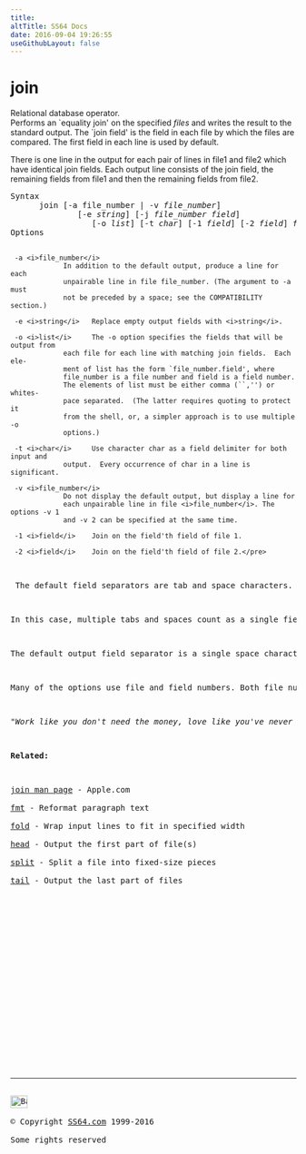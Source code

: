 ```yaml
---
title:
altTitle: SS64 Docs
date: 2016-09-04 19:26:55
useGithubLayout: false
---
```

<!-- #BeginLibraryItem "/Library/head_osx.lbi" --><!-- #EndLibraryItem --><h1>join</h1> 
<p>Relational database operator. <br>
  Performs an `equality join' on the specified <i>files </i>and writes the result 
  to the standard output. The `join field' is the field in each file by which 
  the files are compared. The first field in each line is used by default. </p>
<p>There is one line in the output for each pair of lines in file1 
  and file2 which have identical join fields. Each output line consists of the 
  join field, the remaining fields from file1 and then the remaining fields from 
file2.</p>
<pre>Syntax
      join [-a file_number | -v <i>file_number</i>]
              [-e <i>string</i>] [-j <i>file_number</i> <i>field</i>]
                 [-o <i>list</i>] [-t <i>char</i>] [-1 <i>field</i>] [-2 <i>field</i>]<i> file1 file2</i>
Options

     -a <i>file_number</i>
                 In addition to the default output, produce a line for each
                 unpairable line in file file_number. (The argument to -a must
                 not be preceded by a space; see the COMPATIBILITY section.)

     -e <i>string</i>   Replace empty output fields with <i>string</i>.

     -o <i>list</i>     The -o option specifies the fields that will be output from
                 each file for each line with matching join fields.  Each ele-
                 ment of list has the form `file_number.field', where
                 file_number is a file number and field is a field number.
                 The elements of list must be either comma (``,'') or whites-
                 pace separated.  (The latter requires quoting to protect it
                 from the shell, or, a simpler approach is to use multiple -o
                 options.)

     -t <i>char</i>     Use character char as a field delimiter for both input and
                 output.  Every occurrence of char in a line is significant.

     -v <i>file_number</i>
                 Do not display the default output, but display a line for
                 each unpairable line in file <i>file_number</i>. The options -v 1
                 and -v 2 can be specified at the same time.

     -1 <i>field</i>    Join on the field'th field of file 1.

     -2 <i>field</i>    Join on the field'th field of file 2.</pre>
<p> The default field separators are tab and space characters. </p>
<p>In this case, multiple tabs and spaces count as a single field separator, and leading tabs and spaces are ignored. </p>
<p>The default output field separator is a single space character.</p>
<p>Many of the options use file and field numbers. Both file numbers and field numbers are 1 based, i.e. the first file on the command line is file number 1 and the first field is field number 1.</p>
<p class="quote"><i>"Work like you don't need the money, love like you've never been hurt, and dance like nobodys watching" ~ Satchel 'Satchmo' Paige</i></p>
<p><b>Related:</b></p>
<p><a href="https://developer.apple.com/legacy/library/documentation/Darwin/Reference/ManPages/man1/join.1.html">join man page</a> - Apple.com<br>
<a href="fmt.html">fmt</a> - Reformat paragraph text <br>
<a href="fold.html">fold</a> - Wrap input lines to fit in specified width<br>
<a href="head.html">head</a> - Output the first part of file(s) <br>
<a href="split.html">split</a> - Split a file into fixed-size pieces<br>
<a href="tail.html">tail</a> - Output the last part of files</p><!-- #BeginLibraryItem "/Library/foot_osx.lbi" --><p>
<!-- OSX300 -->
<ins class="adsbygoogle" style="display:inline-block;width:300px;height:250px" data-ad-client="ca-pub-6140977852749469" data-ad-slot="1823340303"></ins>
<script>
(adsbygoogle = window.adsbygoogle || []).push({});
</script></p>
<hr>
<div id="bl" class="footer"><a href="join.html#"><img src="../images/top.png" width="30" height="22" alt="Back to the Top"></a></div>
<div id="br" class="footer, tagline">© Copyright <a href="../index.html">SS64.com</a> 1999-2016<br>
Some rights reserved</div><!-- #EndLibraryItem -->
